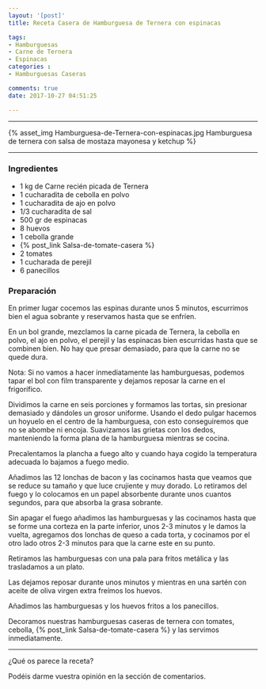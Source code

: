 ```yaml
---
layout: '[post]'
title: Receta Casera de Hamburguesa de Ternera con espinacas

tags:
- Hamburguesas
- Carne de Ternera
- Espinacas
categories :
- Hamburguesas Caseras

comments: true
date: 2017-10-27 04:51:25

---
```

---
{% asset_img Hamburguesa-de-Ternera-con-espinacas.jpg Hamburguesa de ternera con salsa de mostaza mayonesa y ketchup %}


---


### Ingredientes

- 1 kg de Carne recién picada de Ternera
- 1 cucharadita de cebolla en polvo
- 1 cucharadita de ajo en polvo
- 1/3 cucharadita de sal
- 500 gr de espinacas
- 8 huevos
- 1 cebolla grande
- {% post_link Salsa-de-tomate-casera %}
- 2 tomates
- 1 cucharada de perejil
- 6 panecillos

### Preparación

En primer lugar cocemos las espinas durante unos 5 minutos, escurrimos bien el agua sobrante y reservamos hasta que se enfríen.

En un bol grande, mezclamos la carne picada de Ternera, la cebolla en polvo, el ajo en polvo, el perejil y las espinacas bien escurridas hasta que se combinen bien. No
hay que presar demasiado, para que la carne no se quede dura.

Nota: Si no vamos a hacer inmediatamente las hamburguesas, podemos tapar el bol con film transparente y dejamos reposar la carne en el frigorífico.

Dividimos la carne en seis porciones y formamos las tortas, sin presionar demasiado y dándoles un grosor uniforme. Usando el dedo pulgar hacemos un hoyuelo en el centro de la hamburguesa, con esto conseguiremos que no se abombe ni encoja.
Suavizamos las grietas con los dedos, manteniendo la forma plana de la hamburguesa mientras se cocina.

Precalentamos la plancha a fuego alto y cuando haya cogido la temperatura adecuada lo bajamos a fuego medio.

Añadimos las 12 lonchas de bacon y las cocinamos hasta que veamos que se reduce su tamaño y que luce crujiente y muy dorado. Lo retiramos del fuego y lo colocamos en un papel absorbente durante unos cuantos segundos, para que absorba la grasa sobrante.

Sin apagar el fuego añadimos las hamburguesas y las cocinamos hasta que se forme una corteza en la parte inferior,  unos
2-3 minutos y le damos la vuelta, agregamos dos lonchas de queso a cada torta, y cocinamos por el otro lado otros 2-3 minutos para que la carne este en su punto.

Retiramos las hamburguesas con una pala para fritos metálica y las trasladamos a un plato.

Las dejamos reposar durante unos minutos y mientras en una sartén con aceite de oliva virgen extra freímos los huevos.

Añadimos las hamburguesas y los huevos fritos a los panecillos.

Decoramos nuestras hamburguesas caseras de ternera con tomates, cebolla, {% post_link Salsa-de-tomate-casera %} y las servimos inmediatamente.



---


¿Qué os parece la receta?

Podéis darme vuestra opinión en la sección de comentarios.
